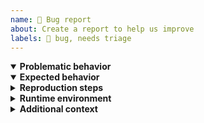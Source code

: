```yaml
---
name: 🤯 Bug report
about: Create a report to help us improve
labels: 🤯 bug, needs triage
---
```


<details open><summary><strong>Problematic behavior</strong></summary>

<!--
A clear and concise description of what actually happened. If applicable, add
screenshots to help explain the problem.

If you really want this bug fixed in a timely manner, consider including below a
link to a Minimal Reproducible Example (MRE) (https://bit.ly/3q2fyVo) that
demonstrates your problem both simply and in as few lines of code as possible!
-->

</details>

<details open><summary><strong>Expected behavior</strong></summary>

<!--
Include a clear and concise description of what you expected to happen. If
applicable, add screenshots to help explain the problem.
-->

</details>

<details><summary><strong>Reproduction steps</strong></summary>

<!--
Please include the simplest most basic possible steps to reproduce the
problematic behavior described above. For example:

1. Go to '...'
2. Click on '....'
3. Scroll down to '....'
4. See error xyz
-->

</details>

<details><summary><strong>Runtime environment</strong></summary>

<!--
Please include any relevant details about your development/runtime environment.
For example, you could include the following:

- OS: ubuntu
- Browser: firefox 71, chrome 90
- Version: v1.2.3
- Node version: 14
- Babel: yes, version 7
- TypeScript project: yes
-->

</details>

<details><summary><strong>Additional context</strong></summary>

<!--
Add any other information that might help us figure out what's going on.
Examples include: error logs, a MRE repository URL, offending YAML files,
related scripts, useful images, etc.
-->

</details>
